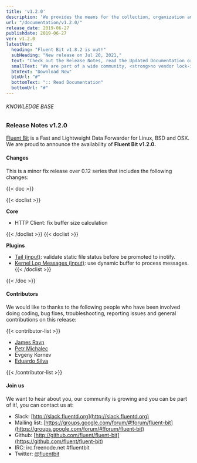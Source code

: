 ```yaml
---
title: 'v1.2.0'
description: 'We provides the means for the collection, organization and computerized retrieval of knowledgeand Lightweight Data Forwarder for Linux, BSD and OSX. We are proud to announce the availability of Fluent Bit v1.2.0.'
url: "/documentation/v1.2.0/"
release_date: 2019-06-27
publishdate: 2019-06-27
ver: v1.2.0
latestVer:
  heading: "Fluent Bit v1.8.2 is out!"
  subHeading: "New release on Jul 20, 2021,"
  text: "Check out the Release Notes, read the Updated Documentation or jump directly to the Downloads Section."
  smallText: "We are part of a wide community, <strong>no vendor lock-in.</strong>"
  btnText: "Download Now"
  btnUrl: "#"
  bottomText: ":: Read Documentation"
  bottomUrl: "#"
---
```



###### KNOWLEDGE BASE

### Release Notes v1.2.0

[Fluent Bit](https://fluentbit.io/) is a Fast and Lightweight Data Forwarder for Linux, BSD and OSX. We are proud to announce the availability of **Fluent Bit v1.2.0.**

#### Changes

This is a minor fix release over 0.12 series that includes the following changes:

{{< doc >}}

{{< doclist >}}

**Core**

* HTTP Client: fix buffer size calculation

{{< /doclist >}}
{{< doclist >}}

**Plugins**

* [Tail (input)](https://fluentbit.io/documentation/0.12/input/tail.html): validate static file status before be promoted to inotify.
* [Kernel Log Messages (input)](https://fluentbit.io/documentation/0.12/input/kmsg.html): use dynamic buffer to process messages.
{{< /doclist >}}

{{< /doc >}}

#### Contributors

We would like to thanks to the following people who have been involved doing coding, bug fixes, troubleshooting, reporting issues and general contributions on this release:

{{< contributor-list >}}

* [James Ravn](https://github.com/jsravn)
* [Petr Michalec](https://github.com/epcim)
* Evgeny Kornev
* [Eduardo Silva](https://github.com/edsiper)

{{< /contributor-list >}}

#### Join us

We want to hear about you, our community is growing and you can be part of it!, you can contact us at:

* Slack: [http://slack.fluentd.org](http://slack.fluentd.org)
* Mailing list: [https://groups.google.com/forum/#!forum/fluent-bit](https://groups.google.com/forum/#!forum/fluent-bit)
* Github: [http://github.com/fluent/fluent-bit](https://github.com/fluent/fluent-bit)
* IRC: irc.freenode.net #fluentbit
* Twitter: [@fluentbit](https://twitter.com/fluentbit)